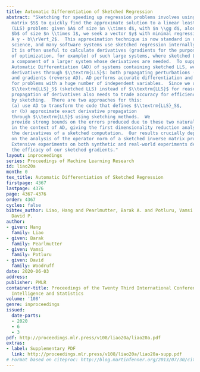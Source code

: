 ```yaml
---
title: Automatic Differentiation of Sketched Regression
abstract: "Sketching for speeding up regression problems involves using a sketching
  matrix $S$ to quickly find the approximate solution to a linear least squares regression
  (LLS) problem: given $A$ of size $n \\times d$, with $n \\gg d$, along with
  $b$ of size $n \\times 1$, we seek a vector $y$ with minimal regression error $\\lVert
  A y - b\\rVert_2$.  This approximation technique is now standard in data
  science, and many software systems use sketched regression internally, as a component.
  It is often useful to calculate derivatives (gradients for the purpose
  of optimization, for example) of such large systems, where sketched LLS is merely
  a component of a larger system whose derivatives are needed.  To support
  Automatic Differentiation (AD) of systems containing sketched LLS, we consider propagating
  derivatives through $\\textrm{LLS}$: both propagating perturbations (forward AD)
  and gradients (reverse AD). AD performs accurate differentiation and is efficient
  for problems with a huge number of independent variables.  Since we use
  $\\textrm{LLS}_S$ (sketched LLS) instead of $\\textrm{LLS}$ for reasons of efficiency,
  propagation of derivatives also needs to trade accuracy for efficiency, presumably
  by sketching.  There are two approaches for this:
  (a) use AD to transform the code that defines $\\textrm{LLS}_S$,
  or (b) approximate exact derivative propagation
  through $\\textrm{LLS}$ using sketching methods.  We
  provide strong bounds on the errors produced due to these two natural forms of sketching
  in the context of AD, giving the first dimensionality reduction analysis for calculating
  the derivatives of a sketched computation.  Our results crucially depend
  on the analysis of the operator norm of a sketched inverse matrix product.
  Extensive experiments on both synthetic and real-world experiments demonstrate
  the efficacy of our sketched gradients."
layout: inproceedings
series: Proceedings of Machine Learning Research
id: liao20a
month: 0
tex_title: Automatic Differentiation of Sketched Regression
firstpage: 4367
lastpage: 4376
page: 4367-4376
order: 4367
cycles: false
bibtex_author: Liao, Hang and Pearlmutter, Barak A. and Potluru, Vamsi K. and Woodruff,
  David P.
author:
- given: Hang
  family: Liao
- given: Barak
  family: Pearlmutter
- given: Vamsi
  family: Potluru
- given: David
  family: Woodruff
date: 2020-06-03
address: 
publisher: PMLR
container-title: Proceedings of the Twenty Third International Conference on Artificial
  Intelligence and Statistics
volume: '108'
genre: inproceedings
issued:
  date-parts:
  - 2020
  - 6
  - 3
pdf: http://proceedings.mlr.press/v108/liao20a/liao20a.pdf
extras:
- label: Supplementary PDF
  link: http://proceedings.mlr.press/v108/liao20a/liao20a-supp.pdf
# Format based on citeproc: http://blog.martinfenner.org/2013/07/30/citeproc-yaml-for-bibliographies/
---
```

